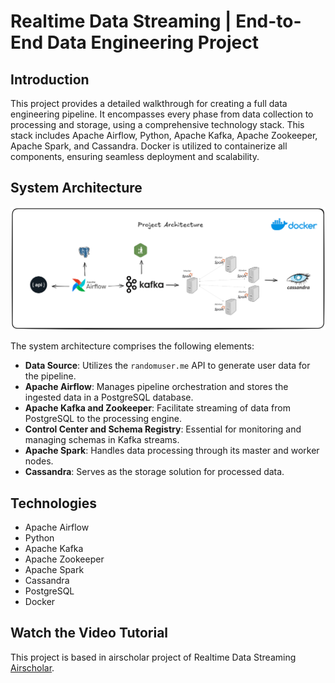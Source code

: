 # Realtime Data Streaming | End-to-End Data Engineering Project

## Introduction

This project provides a detailed walkthrough for creating a full data engineering pipeline. It encompasses every phase from data collection to processing and storage, using a comprehensive technology stack. This stack includes Apache Airflow, Python, Apache Kafka, Apache Zookeeper, Apache Spark, and Cassandra. Docker is utilized to containerize all components, ensuring seamless deployment and scalability.

## System Architecture

![System Architecture](ProjectArchitecture.png)

The system architecture comprises the following elements:

- **Data Source**: Utilizes the `randomuser.me` API to generate user data for the pipeline.
- **Apache Airflow**: Manages pipeline orchestration and stores the ingested data in a PostgreSQL database.
- **Apache Kafka and Zookeeper**: Facilitate streaming of data from PostgreSQL to the processing engine.
- **Control Center and Schema Registry**: Essential for monitoring and managing schemas in Kafka streams.
- **Apache Spark**: Handles data processing through its master and worker nodes.
- **Cassandra**: Serves as the storage solution for processed data.

## Technologies

- Apache Airflow
- Python
- Apache Kafka
- Apache Zookeeper
- Apache Spark
- Cassandra
- PostgreSQL
- Docker

## Watch the Video Tutorial

This project is based in airscholar project of Realtime Data Streaming [Airscholar](https://github.com/airscholar).
